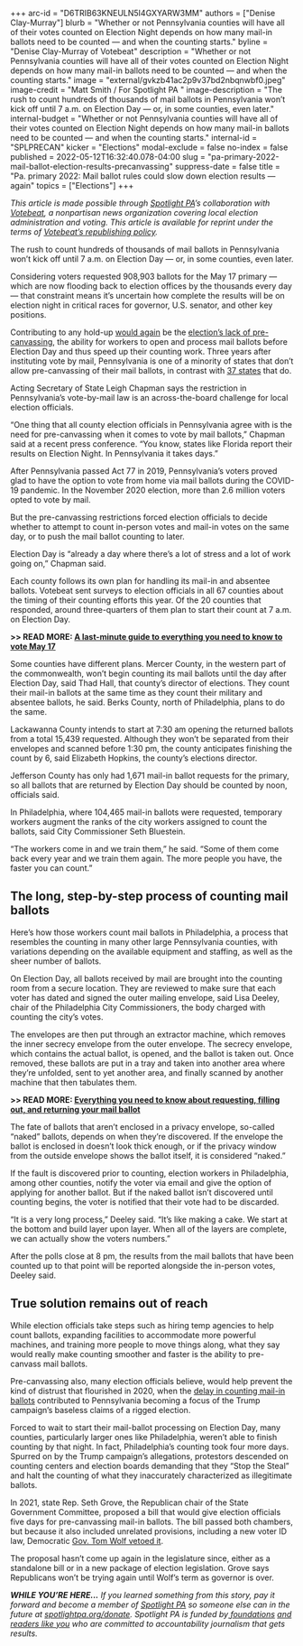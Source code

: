 +++
arc-id = "D6TRIB63KNEULN5I4GXYARW3MM"
authors = ["Denise Clay-Murray"]
blurb = "Whether or not Pennsylvania counties will have all of their votes counted on Election Night depends on how many mail-in ballots need to be counted — and when the counting starts."
byline = "Denise Clay-Murray of Votebeat"
description = "Whether or not Pennsylvania counties will have all of their votes counted on Election Night depends on how many mail-in ballots need to be counted — and when the counting starts."
image = "external/gvkzb41ac2p9v37bd2nbqnwbf0.jpeg"
image-credit = "Matt Smith / For Spotlight PA "
image-description = "The rush to count hundreds of thousands of mail ballots in Pennsylvania won’t kick off until 7 a.m. on Election Day — or, in some counties, even later."
internal-budget = "Whether or not Pennsylvania counties will have all of their votes counted on Election Night depends on how many mail-in ballots need to be counted — and when the counting starts."
internal-id = "SPLPRECAN"
kicker = "Elections"
modal-exclude = false
no-index = false
published = 2022-05-12T16:32:40.078-04:00
slug = "pa-primary-2022-mail-ballot-election-results-precanvassing"
suppress-date = false
title = "Pa. primary 2022: Mail ballot rules could slow down election results — again"
topics = ["Elections"]
+++

<i>This article is made possible through </i><a href="https://www.spotlightpa.org/" target="_blank"><i>Spotlight PA</i></a><i>’s collaboration with </i><a href="https://www.votebeat.org/"><i>Votebeat</i></a><i>, a nonpartisan news organization covering local election administration and voting. This article is available for reprint under the terms of </i><a href="https://www.votebeat.org/pages/republishing"><i>Votebeat’s republishing policy</i></a><i>.</i>

The rush to count hundreds of thousands of mail ballots in Pennsylvania won’t kick off until 7 a.m. on Election Day — or, in some counties, even later.

Considering voters requested 908,903 ballots for the May 17 primary — which are now flooding back to election offices by the thousands every day — that constraint means it’s uncertain how complete the results will be on election night in critical races for governor, U.S. senator, and other key positions.

Contributing to any hold-up <a href="https://www.spotlightpa.org/news/2021/02/pennsylvania-primary-mail-ballots-precanvassing-results-delay/">would again</a> be the <a href="https://www.inquirer.com/politics/election/pennsylvania-mail-ballots-pre-canvassing-20201206.html">election’s lack of pre-canvassing</a>, the ability for workers to open and process mail ballots before Election Day and thus speed up their counting work. Three years after instituting vote by mail, Pennsylvania is one of a minority of states that don’t allow pre-canvassing of their mail ballots, in contrast with <a href="https://www.ncsl.org/research/elections-and-campaigns/vopp-table-16-when-absentee-mail-ballot-processing-and-counting-can-begin.aspx">37 states</a> that do.

<script src="https://www.spotlightpa.org/embed.js" async></script><div data-spl-embed-version="1" data-spl-src="https://www.spotlightpa.org/embeds/newsletter/"></div>

Acting Secretary of State Leigh Chapman says the restriction in Pennsylvania’s vote-by-mail law is an across-the-board challenge for local election officials.

“One thing that all county election officials in Pennsylvania agree with is the need for pre-canvassing when it comes to vote by mail ballots,” Chapman said at a recent press conference. “You know, states like Florida report their results on Election Night. In Pennsylvania it takes days.”

After Pennsylvania passed Act 77 in 2019, Pennsylvania’s voters proved glad to have the option to vote from home via mail ballots during the COVID-19 pandemic. In the November 2020 election, more than 2.6 million voters opted to vote by mail.

But the pre-canvassing restrictions forced election officials to decide whether to attempt to count in-person votes and mail-in votes on the same day, or to push the mail ballot counting to later.

Election Day is “already a day where there’s a lot of stress and a lot of work going on,” Chapman said.

Each county follows its own plan for handling its mail-in and absentee ballots. Votebeat sent surveys to election officials in all 67 counties about the timing of their counting efforts this year. Of the 20 counties that responded, around three-quarters of them plan to start their count at 7 a.m. on Election Day.

<b>&gt;&gt; READ MORE: </b><a href="https://www.spotlightpa.org/news/2022/05/pa-primary-2022-last-minute-guide-may-17/" target="_blank"><b>A last-minute guide to everything you need to know to vote May 17</b></a>

Some counties have different plans. Mercer County, in the western part of the commonwealth, won’t begin counting its mail ballots until the day after Election Day, said Thad Hall, that county’s director of elections. They count their mail-in ballots at the same time as they count their military and absentee ballots, he said. Berks County, north of Philadelphia, plans to do the same.

Lackawanna County intends to start at 7:30 am opening the returned ballots from a total 15,439 requested. Although they won’t be separated from their envelopes and scanned before 1:30 pm, the county anticipates finishing the count by 6, said Elizabeth Hopkins, the county’s elections director.

Jefferson County has only had 1,671 mail-in ballot requests for the primary, so all ballots that are returned by Election Day should be counted by noon, officials said.

In Philadelphia, where 104,465 mail-in ballots were requested, temporary workers augment the ranks of the city workers assigned to count the ballots, said City Commissioner Seth Bluestein.

“The workers come in and we train them,” he said. “Some of them come back every year and we train them again. The more people you have, the faster you can count.”

## The long, step-by-step process of counting mail ballots

Here’s how those workers count mail ballots in Philadelphia, a process that resembles the counting in many other large Pennsylvania counties, with variations depending on the available equipment and staffing, as well as the sheer number of ballots.

On Election Day, all ballots received by mail are brought into the counting room from a secure location. They are reviewed to make sure that each voter has dated and signed the outer mailing envelope, said Lisa Deeley, chair of the Philadelphia City Commissioners, the body charged with counting the city’s votes.

The envelopes are then put through an extractor machine, which removes the inner secrecy envelope from the outer envelope. The secrecy envelope, which contains the actual ballot, is opened, and the ballot is taken out. Once removed, these ballots are put in a tray and taken into another area where they’re unfolded, sent to yet another area, and finally scanned by another machine that then tabulates them.

<b>&gt;&gt; READ MORE: </b><a href="https://www.spotlightpa.org/news/2022/05/pa-primary-2022-mail-ballot-instructions/" target="_blank"><b>Everything you need to know about requesting, filling out, and returning your mail ballot</b></a>

The fate of ballots that aren’t enclosed in a privacy envelope, so-called “naked” ballots, depends on when they’re discovered. If the envelope the ballot is enclosed in doesn’t look thick enough, or if the privacy window from the outside envelope shows the ballot itself, it is considered “naked.”

If the fault is discovered prior to counting, election workers in Philadelphia, among other counties, notify the voter via email and give the option of applying for another ballot. But if the naked ballot isn’t discovered until counting begins, the voter is notified that their vote had to be discarded.

“It is a very long process,” Deeley said. “It’s like making a cake. We start at the bottom and build layer upon layer. When all of the layers are complete, we can actually show the voters numbers.”

After the polls close at 8 pm, the results from the mail ballots that have been counted up to that point will be reported alongside the in-person votes, Deeley said.

## True solution remains out of reach

While election officials take steps such as hiring temp agencies to help count ballots, expanding facilities to accommodate more powerful machines, and training more people to move things along, what they say would really make counting smoother and faster is the ability to pre-canvass mail ballots.

Pre-canvassing also, many election officials believe, would help prevent the kind of distrust that flourished in 2020, when the <a href="https://www.inquirer.com/politics/election/pennsylvania-mail-ballots-pre-canvassing-20201206.html">delay in counting mail-in ballots</a> contributed to Pennsylvania becoming a focus of the Trump campaign’s baseless claims of a rigged election.

<script src="https://www.spotlightpa.org/embed.js" async></script><div data-spl-embed-version="1" data-spl-src="https://www.spotlightpa.org/embeds/donate/"></div>

Forced to wait to start their mail-ballot processing on Election Day, many counties, particularly larger ones like Philadelphia, weren’t able to finish counting by that night. In fact, Philadelphia’s counting took four more days. Spurred on by the Trump campaign’s allegations, protestors descended on counting centers and election boards demanding that they “Stop the Steal” and halt the counting of what they inaccurately characterized as illegitimate ballots.

In 2021, state Rep. Seth Grove, the Republican chair of the State Government Committee, proposed a bill that would give election officials five days for pre-canvassing mail-in ballots. The bill passed both chambers, but because it also included unrelated provisions, including a new voter ID law, Democratic <a href="https://www.spotlightpa.org/news/2021/06/pa-election-overhaul-voter-id-wolf-veto/">Gov. Tom Wolf vetoed it</a>.

The proposal hasn’t come up again in the legislature since, either as a standalone bill or in a new package of election legislation. Grove says Republicans won’t be trying again until Wolf’s term as governor is over.

<i><b>WHILE YOU’RE HERE...</b></i><i> If you learned something from this story, pay it forward and become a member of </i><a href="https://www.spotlightpa.org/"><i>Spotlight PA</i></a><i> so someone else can in the future at </i><a href="http://spotlightpa.org/donate"><i>spotlightpa.org/donate</i></a><i>. Spotlight PA is funded by</i><a href="https://www.spotlightpa.org/support"><i> foundations</i></a><i> </i><a href="https://www.spotlightpa.org/support"><i>and readers like you</i></a><i> who are committed to accountability journalism that gets results.</i>
